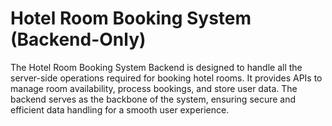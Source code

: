 # Hotel Room Booking System (Backend-Only)
The Hotel Room Booking System Backend is designed to handle all the server-side operations required for booking hotel rooms. It provides APIs to manage room availability, process bookings, and store user data. The backend serves as the backbone of the system, ensuring secure and efficient data handling for a smooth user experience.
